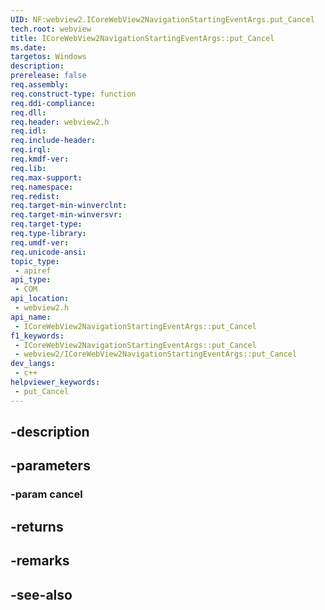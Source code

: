 ```yaml
---
UID: NF:webview2.ICoreWebView2NavigationStartingEventArgs.put_Cancel
tech.root: webview
title: ICoreWebView2NavigationStartingEventArgs::put_Cancel
ms.date: 
targetos: Windows
description: 
prerelease: false
req.assembly: 
req.construct-type: function
req.ddi-compliance: 
req.dll: 
req.header: webview2.h
req.idl: 
req.include-header: 
req.irql: 
req.kmdf-ver: 
req.lib: 
req.max-support: 
req.namespace: 
req.redist: 
req.target-min-winverclnt: 
req.target-min-winversvr: 
req.target-type: 
req.type-library: 
req.umdf-ver: 
req.unicode-ansi: 
topic_type:
 - apiref
api_type:
 - COM
api_location:
 - webview2.h
api_name:
 - ICoreWebView2NavigationStartingEventArgs::put_Cancel
f1_keywords:
 - ICoreWebView2NavigationStartingEventArgs::put_Cancel
 - webview2/ICoreWebView2NavigationStartingEventArgs::put_Cancel
dev_langs:
 - c++
helpviewer_keywords:
 - put_Cancel
---
```


## -description

## -parameters

### -param cancel

## -returns

## -remarks

## -see-also

